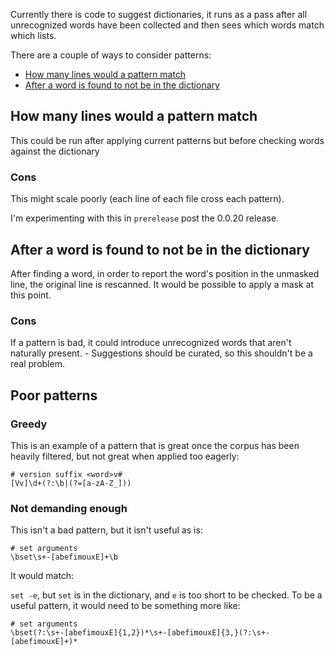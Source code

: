 Currently there is code to suggest dictionaries, it runs as a pass after all unrecognized words have been collected and then sees which words match which lists.

There are a couple of ways to consider patterns:

* [How many lines would a pattern match](#how-many-lines-would-a-pattern-match)
* [After a word is found to not be in the dictionary](#after-a-word-is-found-to-not-be-in-the-dictionary)

## How many lines would a pattern match

This could be run after applying current patterns but before checking words against the dictionary

### Cons

This might scale poorly (each line of each file cross each pattern).

I'm experimenting with this in `prerelease` post the 0.0.20 release.

## After a word is found to not be in the dictionary

After finding a word, in order to report the word's position in the unmasked line, the original line is rescanned. It would be possible to apply a mask at this point.

### Cons

If a pattern is bad, it could introduce unrecognized words that aren't naturally present. - Suggestions should be curated, so this shouldn't be a real problem.

## Poor patterns

### Greedy

This is an example of a pattern that is great once the corpus has been heavily filtered, but not great when applied too eagerly:
```
# version suffix <word>v#
[Vv]\d+(?:\b|(?=[a-zA-Z_]))
```

### Not demanding enough

This isn't a bad pattern, but it isn't useful as is:

```
# set arguments
\bset\s+-[abefimouxE]+\b
```

It would match:

`set -e`, but `set` is in the dictionary, and `e` is too short to be checked. To be a useful pattern, it would need to be something more like:

```
# set arguments
\bset(?:\s+-[abefimouxE]{1,2})*\s+-[abefimouxE]{3,}(?:\s+-[abefimouxE]+)*
```

